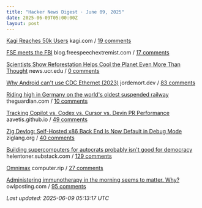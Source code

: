 ```yaml
---
title: "Hacker News Digest · June 09, 2025"
date: 2025-06-09T05:00:00Z
layout: post
---
```


[Kagi Reaches 50k Users](https://kagi.com/stats?stat=members)  kagi.com / [19 comments](https://news.ycombinator.com/item?id=44221450)

[FSE meets the FBI](https://blog.freespeechextremist.com/blog/fse-vs-fbi.html)  blog.freespeechextremist.com / [17 comments](https://news.ycombinator.com/item?id=44220860)

[Scientists Show Reforestation Helps Cool the Planet Even More Than Thought](https://news.ucr.edu/articles/2025/05/29/does-planting-trees-really-help-cool-planet)  news.ucr.edu / [0 comments](https://news.ycombinator.com/item?id=44221489)

[Why Android can't use CDC Ethernet (2023)](https://jordemort.dev/blog/why-android-cant-use-cdc-ethernet/)  jordemort.dev / [83 comments](https://news.ycombinator.com/item?id=44219405)

[Riding high in Germany on the world's oldest suspended railway](https://www.theguardian.com/travel/2025/jun/09/riding-high-in-germany-on-the-worlds-oldest-suspended-railway)  theguardian.com / [10 comments](https://news.ycombinator.com/item?id=44220179)

[Tracking Copilot vs. Codex vs. Cursor vs. Devin PR Performance](https://aavetis.github.io/ai-pr-watcher/)  aavetis.github.io / [49 comments](https://news.ycombinator.com/item?id=44188839)

[Zig Devlog: Self-Hosted x86 Back End Is Now Default in Debug Mode](https://ziglang.org/devlog/2025/#2025-06-08)  ziglang.org / [40 comments](https://news.ycombinator.com/item?id=44219857)

[Building supercomputers for autocrats probably isn't good for democracy](https://helentoner.substack.com/p/supercomputers-for-autocrats)  helentoner.substack.com / [129 comments](https://news.ycombinator.com/item?id=44219519)

[Omnimax](https://computer.rip/2025-06-08-Omnimax.html)  computer.rip / [27 comments](https://news.ycombinator.com/item?id=44219357)

[Administering immunotherapy in the morning seems to matter. Why?](https://www.owlposting.com/p/the-time-of-day-that-immunotherapy)  owlposting.com / [95 comments](https://news.ycombinator.com/item?id=44217876)


_Last updated: 2025-06-09 05:13:17 UTC_
